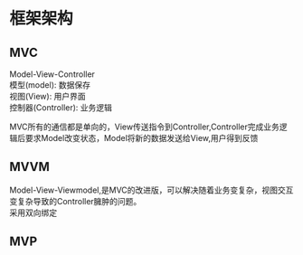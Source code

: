 # 框架架构

## MVC 
Model-View-Controller  
模型(model): 数据保存  
视图(View): 用户界面  
控制器(Controller): 业务逻辑  

MVC所有的通信都是单向的，View传送指令到Controller,Controller完成业务逻辑后要求Model改变状态，Model将新的数据发送给View,用户得到反馈

## MVVM  
Model-View-Viewmodel,是MVC的改进版，可以解决随着业务变复杂，视图交互变复杂导致的Controller臃肿的问题。  
采用双向绑定  


## MVP